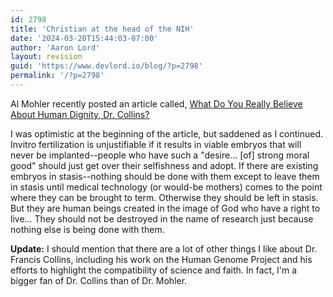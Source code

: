 ```yaml
---
id: 2798
title: 'Christian at the head of the NIH'
date: '2024-03-20T15:44:03-07:00'
author: 'Aaron Lord'
layout: revision
guid: 'https://www.devlord.io/blog/?p=2798'
permalink: '/?p=2798'
---
```


Al Mohler recently posted an article called, <a href="http://www.albertmohler.com/2009/12/04/what-do-you-really-believe-about-human-dignity-dr-collins/?utm_source=feedburner&amp;utm_medium=feed&amp;utm_campaign=Feed%3A+AlbertMohlersBlog+%28Albert+Mohler%27s+Blog%29&amp;utm_content=Google+Reader">What Do You Really Believe About Human Dignity, Dr. Collins?</a>

I was optimistic at the beginning of the article, but saddened as I continued. Invitro fertilization is unjustifiable if it results in viable embryos that will never be implanted--people who have such a "desire... [of] strong moral good" should just get over their selfishness and adopt. If there are existing embryos in stasis--nothing should be done with them except to leave them in stasis until medical technology (or would-be mothers) comes to the point where they can be brought to term. Otherwise they should be left in stasis. But they are human beings created in the image of God who have a right to live... They should not be destroyed in the name of research just because nothing else is being done with them.

<strong>Update:</strong> I should mention that there are a lot of other things I like about Dr. Francis Collins, including his work on the Human Genome Project and his efforts to highlight the compatibility of science and faith. In fact, I'm a bigger fan of Dr. Collins than of Dr. Mohler.
